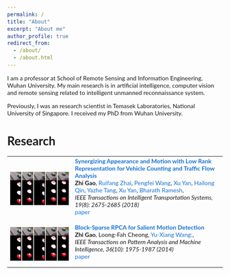 ```yaml
---
permalink: /
title: "About"
excerpt: "About me"
author_profile: true
redirect_from: 
  - /about/
  - /about.html
---
```


I am a professor at School of Remote Sensing and Information Engineering, Wuhan University. My main research is in artificial intelligence, computer vision and remote sensing related to intelligent unmanned reconnaissance system.

Previously, I was an research scientist in Temasek Laboratories, National University of Singapore. I received my PhD from Wuhan University.

# Research 
<style type="text/css">
    /* Color scheme stolen from Sergey Karayev */
    a {
    color: #1772d0;
    text-decoration:none !important;
    }
    a:focus, a:hover {
    color: #f09228;
    text-decoration:none !important;
    }
    table,td,th,tr{
    	border:none !important;
    }
    body,td,th,tr,p,a {
    font-family: 'Lato', Verdana, Helvetica, sans-serif;
    }
    strong {
    font-family: 'Lato', Verdana, Helvetica, sans-serif;
    }
    heading {
    font-family: 'Lato', Verdana, Helvetica, sans-serif;
    }
    papertitle {
    font-family: 'Lato', Verdana, Helvetica, sans-serif;
    font-weight: 700
    }
    name {
    font-family: 'Lato', Verdana, Helvetica, sans-serif;
    }
    .one
    {
    width: 160px;
    height: 160px;
    position: relative;
    }
    .two
    {
    width: 160px;
    height: 160px;
    position: absolute;
    transition: opacity .2s ease-in-out;
    -moz-transition: opacity .2s ease-in-out;
    -webkit-transition: opacity .2s ease-in-out;
    }
    .fade {
     transition: opacity .2s ease-in-out;
     -moz-transition: opacity .2s ease-in-out;
     -webkit-transition: opacity .2s ease-in-out;
    }
    span.highlight {
        background-color: #ffffd0;
    }
</style>


<!-- ################################  CONTENT START  #######################################-->
<table width="100%" align="center" border="0" cellspacing="0" cellpadding="0">
   <tbody>
    <!-- ------------ Paper Start  ----------------- -->
    <tr>
      <td width="30%">
         <img src="./images/paper2014.png">
      </td>
      <td valign="top" width="70%">
        <a href="https://ieeexplore.ieee.org/document/6781644"> 
          <papertitle>Synergizing	Appearance and Motion with Low Rank Representation	 for	 Vehicle	 Counting	 and	 Traffic	 Flow	 Analysis</papertitle> 
        </a>
    <br>
        <strong>Zhi Gao</strong>, 
        <a>Ruifang Zhai</a>,
        <a>Pengfei Wang</a>,
        <a>Xu Yan</a>,
        <a>Hailong Qin</a>,        
        <a>Yazhe Tang</a>,       
        <a>Xu Yan</a>,        
        <a>Bharath Ramesh</a>,
    <br>
        <em> IEEE Transactions on Intelligent Transportation Systems,	 19(8):	
2675‐2685	(2018) </em> <br>
        <a href="https://ieeexplore.ieee.org/document/6781644">paper</a>
        <p></p>
        <p></p>
      </td>
    </tr>    
    <!-- ------------ Paper End ----------------- -->   
    <!-- ------------ Paper Start  ----------------- -->
    <tr>
      <td width="30%">
         <img src="./images/paper2014.png">
      </td>
      <td valign="top" width="70%">
        <a href="https://ieeexplore.ieee.org/document/6781644"> 
          <papertitle>Block-Sparse RPCA for Salient Motion Detection</papertitle> 
        </a>
    <br>
        <strong>Zhi Gao</strong>, 
        Loong-Fah Cheong,
        <a>Yu-Xiang Wang:</a>,
    <br>
        <em>IEEE
Transactions on Pattern Analysis and Machine Intelligence, 36(10):	1975‐1987	(2014)	</em> <br>
        <a href="https://ieeexplore.ieee.org/document/6781644">paper</a>
        <p></p>
        <p></p>
      </td>
    </tr>
    <!-- ------------ Paper End  ----------------- -->
</tbody></table>
